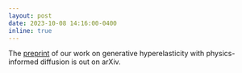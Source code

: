 ```yaml
---
layout: post
date: 2023-10-08 14:16:00-0400
inline: true
---
```


The <a href="https://arxiv.org/abs/2310.03745">preprint</a> of our work on generative hyperelasticity with physics-informed diffusion is out on arXiv. 
